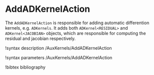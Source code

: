 <!-- MOOSE Documentation Stub: Remove this when content is added. -->

# AddADKernelAction

The `AddADKernelAction` is responsible for adding automatic differention
kernels, e.g. `ADKernels`. It adds both `ADKernel<RESIDUAL>` and
`ADKernel<JACOBIAN>` objects, which are responsible for computing the residual
and jacobian respectively.

!syntax description /AuxKernels/AddADKernelAction

!syntax parameters /AuxKernels/AddADKernelAction

!bibtex bibliography
